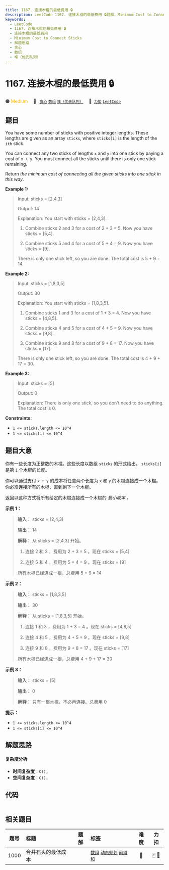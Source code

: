 ```yaml
---
title: 1167. 连接木棍的最低费用 🔒
description: LeetCode 1167. 连接木棍的最低费用 🔒题解，Minimum Cost to Connect Sticks，包含解题思路、复杂度分析以及完整的 JavaScript 代码实现。
keywords:
  - LeetCode
  - 1167. 连接木棍的最低费用 🔒
  - 连接木棍的最低费用
  - Minimum Cost to Connect Sticks
  - 解题思路
  - 贪心
  - 数组
  - 堆（优先队列）
---
```


# 1167. 连接木棍的最低费用 🔒

🟠 <font color=#ffb800>Medium</font>&emsp; 🔖&ensp; [`贪心`](/tag/greedy.md) [`数组`](/tag/array.md) [`堆（优先队列）`](/tag/heap-priority-queue.md)&emsp; 🔗&ensp;[`力扣`](https://leetcode.cn/problems/minimum-cost-to-connect-sticks) [`LeetCode`](https://leetcode.com/problems/minimum-cost-to-connect-sticks)

## 题目

You have some number of sticks with positive integer lengths. These lengths
are given as an array `sticks`, where `sticks[i]` is the length of the `ith`
stick.

You can connect any two sticks of lengths `x` and `y` into one stick by paying
a cost of `x + y`. You must connect all the sticks until there is only one
stick remaining.

Return _the minimum cost of connecting all the given sticks into one stick in
this way_.



**Example 1:**

> Input: sticks = [2,4,3]
> 
> Output: 14
> 
> Explanation:  You start with sticks = [2,4,3].
> 
> 1. Combine sticks 2 and 3 for a cost of 2 + 3 = 5. Now you have sticks = [5,4].
> 
> 2. Combine sticks 5 and 4 for a cost of 5 + 4 = 9. Now you have sticks = [9].
> 
> There is only one stick left, so you are done. The total cost is 5 + 9 = 14.

**Example 2:**

> Input: sticks = [1,8,3,5]
> 
> Output: 30
> 
> Explanation: You start with sticks = [1,8,3,5].
> 
> 1. Combine sticks 1 and 3 for a cost of 1 + 3 = 4. Now you have sticks = [4,8,5].
> 
> 2. Combine sticks 4 and 5 for a cost of 4 + 5 = 9. Now you have sticks = [9,8].
> 
> 3. Combine sticks 9 and 8 for a cost of 9 + 8 = 17. Now you have sticks = [17].
> 
> There is only one stick left, so you are done. The total cost is 4 + 9 + 17 = 30.

**Example 3:**

> Input: sticks = [5]
> 
> Output: 0
> 
> Explanation: There is only one stick, so you don't need to do anything. The total cost is 0.

**Constraints:**

  * `1 <= sticks.length <= 10^4`
  * `1 <= sticks[i] <= 10^4`


## 题目大意

你有一些长度为正整数的木棍。这些长度以数组 `sticks` 的形式给出， `sticks[i]` 是第 `i` 个木棍的长度。

你可以通过支付 `x + y` 的成本将任意两个长度为 `x` 和 `y` 的木棍连接成一个木棍。你必须连接所有的木棍，直到剩下一个木棍。

返回以这种方式将所有给定的木棍连接成一个木棍的 _最小成本_ 。



**示例 1：**

> 
> 
> 
> 
> 
> **输入：** sticks = [2,4,3]
> 
> **输出：** 14
> 
> **解释：** 从 sticks = [2,4,3] 开始。
> 
> 1. 连接 2 和 3 ，费用为 2 + 3 = 5 。现在 sticks = [5,4]
> 
> 2. 连接 5 和 4 ，费用为 5 + 4 = 9 。现在 sticks = [9]
> 
> 所有木棍已经连成一根，总费用 5 + 9 = 14
> 
> 

**示例 2：**

> 
> 
> 
> 
> 
> **输入：** sticks = [1,8,3,5]
> 
> **输出：** 30
> 
> **解释：** 从 sticks = [1,8,3,5] 开始。
> 
> 1. 连接 1 和 3 ，费用为 1 + 3 = 4 。现在 sticks = [4,8,5]
> 
> 2. 连接 4 和 5 ，费用为 4 + 5 = 9 。现在 sticks = [9,8]
> 
> 3. 连接 9 和 8 ，费用为 9 + 8 = 17 。现在 sticks = [17]
> 
> 所有木棍已经连成一根，总费用 4 + 9 + 17 = 30
> 
> 

**示例 3：**

> 
> 
> 
> 
> 
> **输入：** sticks = [5]
> 
> **输出：** 0
> 
> **解释：** 只有一根木棍，不必再连接。总费用 0
> 
> 



**提示：**

  * `1 <= sticks.length <= 10^4`
  * `1 <= sticks[i] <= 10^4`


## 解题思路

#### 复杂度分析

- **时间复杂度**：`O()`，
- **空间复杂度**：`O()`，

## 代码

```javascript

```

## 相关题目

<!-- prettier-ignore -->
| 题号 | 标题 | 题解 | 标签 | 难度 | 力扣 |
| :------: | :------ | :------: | :------ | :------: | :------: |
| 1000 | 合并石头的最低成本 |  |  [`数组`](/tag/array.md) [`动态规划`](/tag/dynamic-programming.md) [`前缀和`](/tag/prefix-sum.md) | 🔴 | [🀄️](https://leetcode.cn/problems/minimum-cost-to-merge-stones) [🔗](https://leetcode.com/problems/minimum-cost-to-merge-stones) |